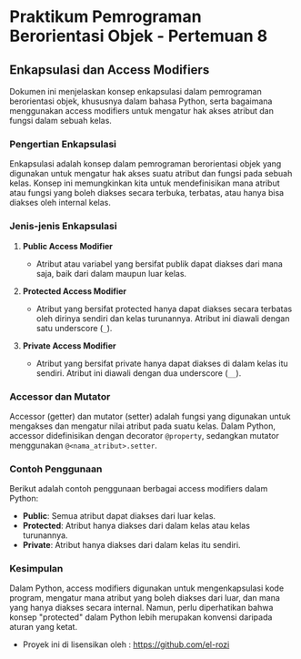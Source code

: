 # Praktikum Pemrograman Berorientasi Objek - Pertemuan 8

## Enkapsulasi dan Access Modifiers

Dokumen ini menjelaskan konsep enkapsulasi dalam pemrograman berorientasi objek, khususnya dalam bahasa Python, serta bagaimana menggunakan access modifiers untuk mengatur hak akses atribut dan fungsi dalam sebuah kelas.

### Pengertian Enkapsulasi

Enkapsulasi adalah konsep dalam pemrograman berorientasi objek yang digunakan untuk mengatur hak akses suatu atribut dan fungsi pada sebuah kelas. Konsep ini memungkinkan kita untuk mendefinisikan mana atribut atau fungsi yang boleh diakses secara terbuka, terbatas, atau hanya bisa diakses oleh internal kelas.

### Jenis-jenis Enkapsulasi

1. **Public Access Modifier**
   - Atribut atau variabel yang bersifat publik dapat diakses dari mana saja, baik dari dalam maupun luar kelas.

2. **Protected Access Modifier**
   - Atribut yang bersifat protected hanya dapat diakses secara terbatas oleh dirinya sendiri dan kelas turunannya. Atribut ini diawali dengan satu underscore (`_`).

3. **Private Access Modifier**
   - Atribut yang bersifat private hanya dapat diakses di dalam kelas itu sendiri. Atribut ini diawali dengan dua underscore (`__`).

### Accessor dan Mutator

Accessor (getter) dan mutator (setter) adalah fungsi yang digunakan untuk mengakses dan mengatur nilai atribut pada suatu kelas. Dalam Python, accessor didefinisikan dengan decorator `@property`, sedangkan mutator menggunakan `@<nama_atribut>.setter`.

### Contoh Penggunaan

Berikut adalah contoh penggunaan berbagai access modifiers dalam Python:

- **Public**: Semua atribut dapat diakses dari luar kelas.
- **Protected**: Atribut hanya diakses dari dalam kelas atau kelas turunannya.
- **Private**: Atribut hanya diakses dari dalam kelas itu sendiri.

### Kesimpulan

Dalam Python, access modifiers digunakan untuk mengenkapsulasi kode program, mengatur mana atribut yang boleh diakses dari luar, dan mana yang hanya diakses secara internal. Namun, perlu diperhatikan bahwa konsep "protected" dalam Python lebih merupakan konvensi daripada aturan yang ketat.


- Proyek ini di lisensikan oleh : https://github.com/el-rozi

